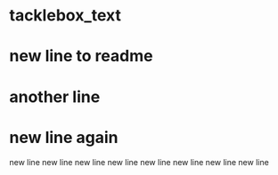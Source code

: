 # tacklebox_text
# new line to readme
# another line
# new line again
new line
new line
new line
new line
new line
new line
new line
new line

